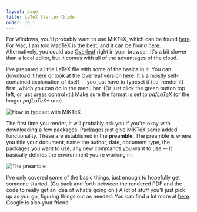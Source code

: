 ```yaml
---
layout: page
title: LaTeX Starter Guide
order: 10.1
---
```


For Windows, you'll probably want to use MiKTeX, which can be found [here](http://miktex.org/download).
For Mac, I am told MacTeX is the best, and it can be found [here](http://www.tug.org/mactex/).
Alternatively, you could use [Overleaf](https://www.overleaf.com/) right in your
browser. It's a bit slower than a local editor, but it comes with all of the
advantages of the cloud.

I've prepared a little LaTeX file with some of the basics in it. You can download
it [here](../basiclatex.tex) or look at the Overleaf version [here](https://www.overleaf.com/read/ycpfvsvqdxnb).
It's a mostly self-contained explanation of itself
-- you just have to typeset it (i.e. render it) first, which you can do in the menu
bar. (Or just click the green button top left, or just press control+t.) Make sure
the format is set to *pdfLaTeX* (or the longer *pdfLaTeX+* one).

![How to typeset with MiKTeX](../typeset.png)

The first time you render, it will probably ask you if you're okay with downloading
a few packages. Packages just give MiKTeX some added functionality. These are established
in the **preamble**. The preamble is where you title your document, name the author,
date, document type, the packages you want to use, any new commands you want to
use -- it basically defines the environment you're working in.

![The preamble](../preamble.png)

I've only covered some of the basic things, just enough to hopefully get someone
started. (Go back and forth between the rendered PDF and the code to really get
an idea of what's going on.) A lot of stuff you'll just pick up as you go, figuring
things out as needed.  You can find a lot more at [here](http://www.math.wisc.edu/~mitchell/learntex.pdf).
Google is also your friend.
